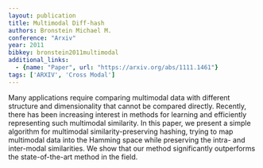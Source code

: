 ```yaml
---
layout: publication
title: Multimodal Diff-hash
authors: Bronstein Michael M.
conference: "Arxiv"
year: 2011
bibkey: bronstein2011multimodal
additional_links:
  - {name: "Paper", url: "https://arxiv.org/abs/1111.1461"}
tags: ['ARXIV', 'Cross Modal']
---
```

<p>Many applications require comparing multimodal data with different
structure and dimensionality that cannot be compared directly. Recently,
there has been increasing interest in methods for learning and
efficiently representing such multimodal similarity. In this paper, we
present a simple algorithm for multimodal similarity-preserving hashing,
trying to map multimodal data into the Hamming space while preserving
the intra- and inter-modal similarities. We show that our method
significantly outperforms the state-of-the-art method in the field.</p>
